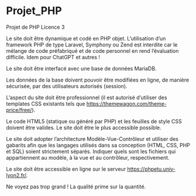 # Projet_PHP
Projet de PHP Licence 3

Le site doit être dynamique et codé en PHP objet. 
L’utilisation d’un framework PHP de type Laravel, Symphony ou Zend est interdite car le mélange de code préfabriqué et de code personnel en rend l’évaluation difficile. 
Idem pour ChatGPT et autres !

Le site doit être interfacé avec une base de données MariaDB. 

Les données de la base doivent pouvoir être modifiées en ligne, de manière sécurisée, par des utilisateurs autorisés (session).

L’aspect du site doit être professionnel (il est autorisé d’utiliser des templates CSS existants tels que https://themewagon.com/theme-price/free/).

Le code HTML5 (statique ou généré par PHP) et les feuilles de style CSS doivent être valides. Le site doit être le plus accessible possible.

Le site doit adopter l’architecture Modèle-Vue-Contrôleur et utiliser des gabarits afin que les langages utilisés dans sa conception (HTML, CSS, PHP et SQL) soient strictement séparés.
Indiquer quels sont les fichiers qui appartiennent au modèle, à la vue et au contrôleur, respectivement.

Le site doit être accessible en ligne sur le serveur https://phpetu.univ-lyon2.fr/. 

Ne voyez pas trop grand ! La qualité prime sur la quantité.
